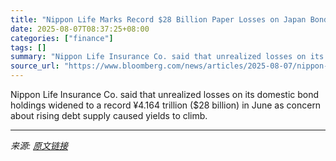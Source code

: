 ```yaml
---
title: "Nippon Life Marks Record $28 Billion Paper Losses on Japan Bonds"
date: 2025-08-07T08:37:25+08:00
categories: ["finance"]
tags: []
summary: "Nippon Life Insurance Co. said that unrealized losses on its domestic bond holdings widened to a record ¥4.164 trillion ($28 billion) in June as concern about rising debt supply caused yields to climb"
source_url: "https://www.bloomberg.com/news/articles/2025-08-07/nippon-life-s-paper-losses-on-japanese-bonds-widen-to-record"
---
```


Nippon Life Insurance Co. said that unrealized losses on its domestic bond holdings widened to a record ¥4.164 trillion ($28 billion) in June as concern about rising debt supply caused yields to climb.

---

*来源: [原文链接](https://www.bloomberg.com/news/articles/2025-08-07/nippon-life-s-paper-losses-on-japanese-bonds-widen-to-record)*
